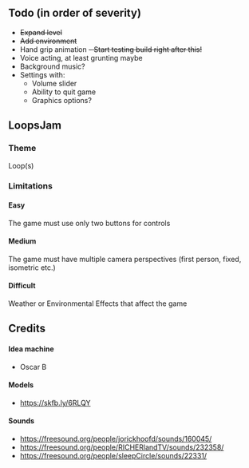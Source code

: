 ## Todo (in order of severity)
- ~~Expand level~~
- ~~Add environment~~
- Hand grip animation
~~- Start testing build right after this!~~
- Voice acting, at least grunting maybe
- Background music?
- Settings with:
  - Volume slider
  - Ability to quit game
  - Graphics options?
## LoopsJam
### Theme
Loop(s)
### Limitations
#### Easy
The game must use only two buttons for controls
#### Medium
The game must have multiple camera perspectives (first person, fixed, isometric etc.)
#### Difficult
Weather or Environmental Effects that affect the game
## Credits
#### Idea machine
- Oscar B
#### Models
- https://skfb.ly/6RLQY
#### Sounds
- https://freesound.org/people/jorickhoofd/sounds/160045/
- https://freesound.org/people/RICHERlandTV/sounds/232358/
- https://freesound.org/people/sleepCircle/sounds/22331/
